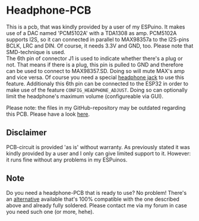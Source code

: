# Headphone-PCB
This is a pcb, that was kindly provided by a user of my ESPuino. It makes use of a DAC named 'PCM5102A' with a TDA1308 as amp. PCM5102A supports I2S, so it can connected in parallel to MAX98357a to the I2S-pins BCLK, LRC and DIN. Of course, it needs 3.3V and GND, too. Please note that SMD-technique is used. <br />
The 6th pin of connector J1 is used to indicate whether there's a plug or not. That means if there is a plug, this pin is pulled to GND and therefore can be used to connect to MAX98357.SD. Doing so will mute MAX's amp and vice versa. Of course you need a special [headphone jack](https://www.conrad.de/de/p/cliff-fcr1295-klinken-steckverbinder-3-5-mm-buchse-einbau-horizontal-polzahl-3-stereo-schwarz-1-st-705830.html) to use this feature. Additionaly this 6th pin can be connected to the ESP32 in order to make use of the feature `CONFIG_HEADPHONE_ADJUST`. Doing so can optionally limit the headphone's maximum volume (configureable via GUI). <br />

Please note: the files in my GitHub-repository may be outdated regarding this PCB. Please have a look [here](https://u.pcloud.link/publink/show?code=kZjJVKkZOYso9U99qILNOMm5ehliaFtxldWX).

## Disclaimer
PCB-circuit is provided 'as is' without warranty. As previously stated it was kindly provided by a user and I only can give limited support to it. However: it runs fine without any problems in my ESPuinos.

## Note
Do you need a headphone-PCB that is ready to use? No problem! There's an [alternative](https://forum.espuino.de/t/kopfhoererplatine-basierend-auf-ms6324-und-tda1308/1099) available that's 100% compatible with the one described above and already fully soldered. Please contact me via my forum in case you need such one (or more, hehe).
